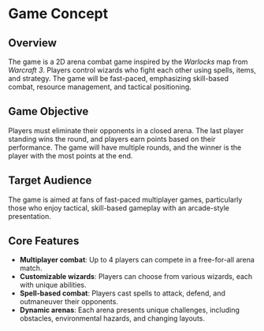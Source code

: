# Game Concept

## Overview
The game is a 2D arena combat game inspired by the *Warlocks* map from *Warcraft 3*. Players control wizards who fight each other using spells, items, and strategy. The game will be fast-paced, emphasizing skill-based combat, resource management, and tactical positioning.

## Game Objective
Players must eliminate their opponents in a closed arena. The last player standing wins the round, and players earn points based on their performance. The game will have multiple rounds, and the winner is the player with the most points at the end.

## Target Audience
The game is aimed at fans of fast-paced multiplayer games, particularly those who enjoy tactical, skill-based gameplay with an arcade-style presentation.

## Core Features
- **Multiplayer combat**: Up to 4 players can compete in a free-for-all arena match.
- **Customizable wizards**: Players can choose from various wizards, each with unique abilities.
- **Spell-based combat**: Players cast spells to attack, defend, and outmaneuver their opponents.
- **Dynamic arenas**: Each arena presents unique challenges, including obstacles, environmental hazards, and changing layouts.
